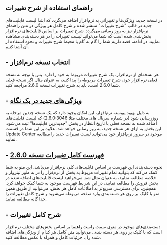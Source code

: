 ## راهنمای استفاده از شرح تغییرات

در نسخه جدید، ویژگی‌ها و تغییراتی به نرم‌افزار اضافه می‌گردد که ابتدا لیست قابلیت‌های جدید در قالب "شرح تغییرات" منتشر شده و شرح کامل هر ویژگی در متن راهنمای نرم‌افزار نیز به روز رسانی می‌گردد. 
شرح تغییرات بر اساس قابلیت‌های نرم‌افزار بخش‌بندی شده است که شما می‌توانید لیست تغییرات را در هر دسته‌بندی مشاهده نمایید. در ادامه، قصد داریم شما را گام به گام با محیط شرح تغییرات و نحوه استفاده از آن آشنا کنیم.

## - انتخاب نسخه نرم‌افزار
هر نسخه‌ای از نرم‌افزار، یک شرح تغییرات مربوط به خود را دارد. پس با توجه به نسخه فعلی نرم‌افزار خود، شرح تغییرات مربوطه را پیدا کنید، به عنوان مثال اگر نسخه فعلی شما 2.6.0 است، باید به شرح تغییرات نسخه 2.6.0 مراجعه کنید. 

## - [ویژگی‌های جدید در یک نگاه](https://github.com/1stco/PayamGostarDocs/blob/master/releasenote/2.6.0/LatestFeatures/LatestFeatures.md)
به دلیل بهبود پیوسته نرم‌افزار، این امکان وجود دارد که یک نسخه چندین مرحله به روز‌رسانی شود (در شماره سریال های مختلف مثلا 2.6.0:3046) که لیست قابلیت‌های اضافه شده به نسخه فعلی با تاریخ انتظار در بخش "جدیدترین قابلیت‌ها" ثبت می‌شود. این بخش به ازای هر نسخه جدید، به روز رسانی خواهد شد. علاوه بر این شما در قسمت Update Center موجود در سرور نرم‌افزار خود می‌توانید لیست تغییرات جدید را مطالعه نمایید.
 
## - [فهرست کامل تغییرات نسخه 2.6.0](https://github.com/1stco/PayamGostarDocs/blob/master/releasenote/2.6.0/ReleasenoteUpdateList.md)
نحوه دسته‌بندی این فهرست بر اساس قابلیت‌های کلی نرم‌افزار می‌باشد. این منو به شما کمک می‌کند که بتوانید تمام تغییرات مربوط به بخش از نرم‌فزار را در به طور تیتروار و خلاصه مطالعه نمایید، به عنوان مثال شما می‌خواهید لیست قابلیت‌های اضافه شده در بخش فروش را مطالعه نمایید، در این شرایط فهرست موجود به شما کمک خواهد کرد. 
همچنین، برای دسترسی سریع‌تر به اطلاعات کامل هر بخش، می‌توانید از طریق همین منو با کلیک بر روی هر دسته‌بندی وارد صفحه مربوطه می‌شوید و شرح کامل تغییرات را جدا گانه مطالعه نمایید. 
 
## - شرح کامل تغییرات
دسته‌بندی‌های موجود در منوی سمت راست راهنما بر اساس بخش‌های مختلف نرم‌افزار است که با کلیک بر روی هر دسته بندی، می‌توانید متن کامل هر کدام از ویژگی‌های اضافه شده را با جزئیات کامل و همراه با عکس مطالعه کنید.
